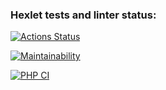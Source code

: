 ### Hexlet tests and linter status:
[![Actions Status](https://github.com/qwelp/php-project-lvl1/workflows/hexlet-check/badge.svg)](https://github.com/qwelp/php-project-lvl1/actions)

[![Maintainability](https://api.codeclimate.com/v1/badges/a99a88d28ad37a79dbf6/maintainability)](https://codeclimate.com/github/codeclimate/codeclimate/maintainability)

[![PHP CI](https://github.com/qwelp/php-project-lvl1/actions/workflows/workflow.yml/badge.svg)](https://github.com/qwelp/php-project-lvl1/actions/workflows/workflow.yml)
